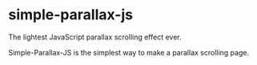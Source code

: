 simple-parallax-js
=================

The lightest JavaScript parallax scrolling effect ever.

Simple-Parallax-JS is the simplest way to make a parallax scrolling page.
